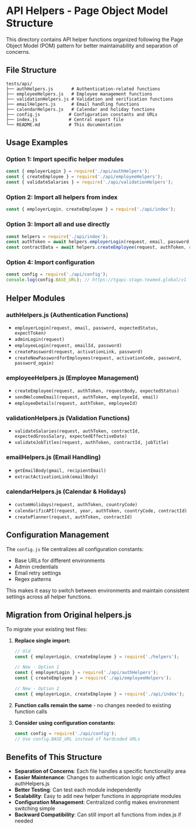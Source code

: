 # API Helpers - Page Object Model Structure

This directory contains API helper functions organized following the Page Object Model (POM) pattern for better maintainability and separation of concerns.

## File Structure

```
tests/api/
├── authHelpers.js       # Authentication-related functions
├── employeeHelpers.js   # Employee management functions  
├── validationHelpers.js # Validation and verification functions
├── emailHelpers.js      # Email handling functions
├── calendarHelpers.js   # Calendar and holiday functions
├── config.js           # Configuration constants and URLs
├── index.js            # Central export file
└── README.md           # This documentation
```

## Usage Examples

### Option 1: Import specific helper modules
```javascript
const { employerLogin } = require('./api/authHelpers');
const { createEmployee } = require('./api/employeeHelpers');
const { validateSalaries } = require('./api/validationHelpers');
```

### Option 2: Import all helpers from index
```javascript
const { employerLogin, createEmployee } = require('./api/index');
```

### Option 3: Import all and use directly
```javascript
const helpers = require('./api/index');
const authToken = await helpers.employerLogin(request, email, password, 201, true);
const contractData = await helpers.createEmployee(request, authToken, requestBody, 201);
```

### Option 4: Import configuration
```javascript
const config = require('./api/config');
console.log(config.BASE_URL); // https://tgapi-stage.teamed.global/v1
```

## Helper Modules

### authHelpers.js (Authentication Functions)
- `employerLogin(request, email, password, expectedStatus, expectToken)`
- `adminLogin(request)`
- `employeeLogin(request, emailId, password)`
- `createPassword(request, activationLink, password)`
- `createNewPasswordforEmployees(request, activationCode, password, password_again)`

### employeeHelpers.js (Employee Management)
- `createEmployee(request, authToken, requestBody, expectedStatus)`
- `sendWelcomeEmail(request, authToken, employeeId, email)`
- `employeeDetails(request, authToken, employeeId)`

### validationHelpers.js (Validation Functions)
- `validateSalaries(request, authToken, contractId, expectedGrossSalary, expectedEffectiveDate)`
- `validateJobTitles(request, authToken, contractId, jobTitle)`

### emailHelpers.js (Email Handling)
- `getEmailBody(gmail, recipientEmail)`
- `extractActivationLink(emailBody)`

### calendarHelpers.js (Calendar & Holidays)
- `customHolidays(request, authToken, countryCode)`
- `calendarificAPI(request, year, authToken, countryCode, contractId)`
- `createPlanner(request, authToken, contractId)`

## Configuration Management

The `config.js` file centralizes all configuration constants:

- Base URLs for different environments
- Admin credentials
- Email retry settings
- Regex patterns

This makes it easy to switch between environments and maintain consistent settings across all helper functions.

## Migration from Original helpers.js

To migrate your existing test files:

1. **Replace single import:**
   ```javascript
   // Old
   const { employerLogin, createEmployee } = require('./helpers');

   // New - Option 1
   const { employerLogin } = require('./api/authHelpers');
   const { createEmployee } = require('./api/employeeHelpers');

   // New - Option 2  
   const { employerLogin, createEmployee } = require('./api/index');
   ```

2. **Function calls remain the same** - no changes needed to existing function calls

3. **Consider using configuration constants:**
   ```javascript
   const config = require('./api/config');
   // Use config.BASE_URL instead of hardcoded URLs
   ```

## Benefits of This Structure

- **Separation of Concerns**: Each file handles a specific functionality area
- **Easier Maintenance**: Changes to authentication logic only affect authHelpers.js
- **Better Testing**: Can test each module independently
- **Scalability**: Easy to add new helper functions in appropriate modules
- **Configuration Management**: Centralized config makes environment switching simple
- **Backward Compatibility**: Can still import all functions from index.js if needed 

